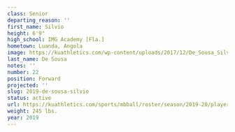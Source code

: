 ```yaml
---
class: Senior
departing_reason: ''
first_name: Silvio
height: 6'9"
high_school: IMG Academy [Fla.]
hometown: Luanda, Angola
image: https://kuathletics.com/wp-content/uploads/2017/12/De_Sousa_Silvio.jpg
last_name: De Sousa
notes: ''
number: 22
position: Forward
projected: ''
slug: 2019-de-sousa-silvio
status: active
url: https://kuathletics.com/sports/mbball/roster/season/2019-20/player/silvio-de-sousa/
weight: 245 lbs.
year: 2019
---
```


